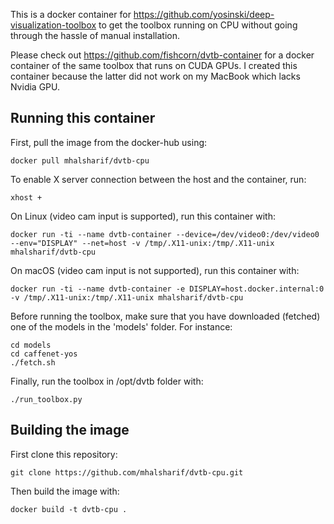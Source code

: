 This is a docker container for https://github.com/yosinski/deep-visualization-toolbox to get the toolbox running on CPU without going through the hassle of manual installation.

Please check out https://github.com/fishcorn/dvtb-container for a docker container of the same toolbox that runs on CUDA GPUs. I created this container because the latter did not work on my MacBook which lacks Nvidia GPU.

## Running this container

First, pull the image from the docker-hub using:
```
docker pull mhalsharif/dvtb-cpu
```

To enable X server connection between the host and the container, run:
```
xhost +
```

On Linux (video cam input is supported), run this container with:
```
docker run -ti --name dvtb-container --device=/dev/video0:/dev/video0 --env="DISPLAY" --net=host -v /tmp/.X11-unix:/tmp/.X11-unix mhalsharif/dvtb-cpu
```
On macOS (video cam input is not supported), run this container with:
```
docker run -ti --name dvtb-container -e DISPLAY=host.docker.internal:0 -v /tmp/.X11-unix:/tmp/.X11-unix mhalsharif/dvtb-cpu
```

Before running the toolbox, make sure that you have downloaded (fetched) one of the models in the 'models' folder. For instance:
```
cd models
cd caffenet-yos
./fetch.sh
```

Finally, run the toolbox in /opt/dvtb folder with:
```
./run_toolbox.py
```

## Building the image

First clone this repository:
```
git clone https://github.com/mhalsharif/dvtb-cpu.git
```

Then build the image with:
```
docker build -t dvtb-cpu .
```
